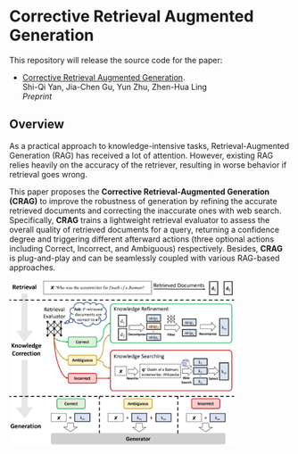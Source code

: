 # Corrective Retrieval Augmented Generation
This repository will release the source code for the paper:
- [Corrective Retrieval Augmented Generation](https://arxiv.org/pdf/2401.15884.pdf). <br>
  Shi-Qi Yan, Jia-Chen Gu, Yun Zhu, Zhen-Hua Ling <br>
  _Preprint_ <br>

## Overview
As a practical approach to knowledge-intensive tasks, Retrieval-Augmented Generation (RAG) has received a lot of attention. 
However, existing RAG relies heavily on the accuracy of the retriever, resulting in worse behavior if retrieval goes wrong.

This paper proposes the **Corrective Retrieval-Augmented Generation (CRAG)** to improve the robustness of generation by refining the accurate retrieved documents and correcting the inaccurate ones with web search.
Specifically, **CRAG** trains a lightweight retrieval evaluator to assess the overall quality of retrieved documents for a query, returning a confidence degree and triggering different afterward actions (three optional actions including Correct, Incorrect, and Ambiguous) respectively.
Besides, **CRAG** is plug-and-play and can be seamlessly coupled with various RAG-based approaches.

<img src="https://github.com/HuskyInSalt/CRAG/blob/main/img/crag_method_overview.png" width=80%>
